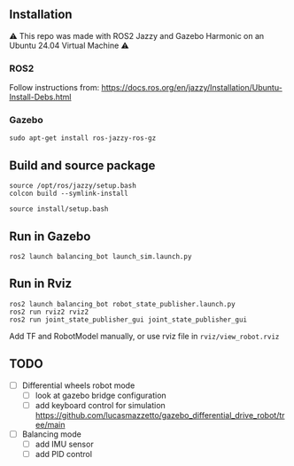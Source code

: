 ## Installation

:warning: This repo was made with ROS2 Jazzy and Gazebo Harmonic on an Ubuntu 24.04 Virtual Machine :warning:

### ROS2

Follow instructions from: https://docs.ros.org/en/jazzy/Installation/Ubuntu-Install-Debs.html

### Gazebo

```
sudo apt-get install ros-jazzy-ros-gz
```

## Build and source package
```
source /opt/ros/jazzy/setup.bash
colcon build --symlink-install

source install/setup.bash 
```

## Run in Gazebo
```
ros2 launch balancing_bot launch_sim.launch.py
```

## Run in Rviz
```
ros2 launch balancing_bot robot_state_publisher.launch.py
ros2 run rviz2 rviz2
ros2 run joint_state_publisher_gui joint_state_publisher_gui
```
Add TF and RobotModel manually, or use rviz file in `rviz/view_robot.rviz`

## TODO
- [ ] Differential wheels robot mode
    - [ ] look at gazebo bridge configuration
    - [ ] add keyboard control for simulation
    https://github.com/lucasmazzetto/gazebo_differential_drive_robot/tree/main

- [ ] Balancing mode
    - [ ] add IMU sensor
    - [ ] add PID control